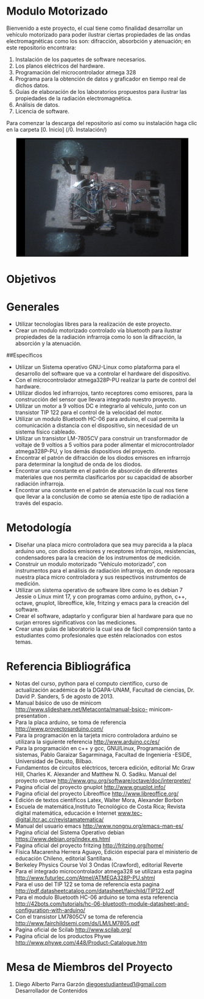 Modulo Motorizado
=================

Bienvenido a este proyecto, el cual tiene como finalidad desarrollar un vehículo motorizado para poder ilustrar ciertas propiedades de las ondas electromagnéticas como los son: difracción, absorbción y atenuación; en este repositorio encontrara:
 1. Instalación de los paquetes de software necesarios.
 2. Los planos eléctricos del hardware.
 3. Programación del microcontrolador atmega 328
 4. Programa para la obtención de datos y graficador en tiempo real de dichos datos.
 5. Guías de elaboración de los laboratorios propuestos para ilustrar las propiedades de la radiación electromagnética. 
 6. Análisis de datos.
 7. Licencia de software.

Para comenzar la descarga del repositorio así como su instalación haga clic en la carpeta [0. Inicio] (/0. Instalación/)


<p align="center"><img src="https://github.com/Diego-debian/Modulo_Motorizado/blob/master/2.%20Interfaz/2.2%20Grafica/Image/cap6.png" /></p>

Objetivos
=========

# Generales 

 * Utilizar tecnologías libres para la realización de este proyecto.
 * Crear un modulo motorizado controlado vía bluetooth para ilustrar propiedades de la radiación infrarroja como lo son la difracción, la absorción y la atenuación. 

##Específicos 

 * Utilizar un Sistema operativo GNU-Linux como plataforma para el desarrollo del software que va a controlar el hardware del dispositivo.
 * Con el microcontrolador atmega328P-PU  realizar la parte de control del hardware.
 * Utilizar diodos led infrarrojos, tanto receptores como emisores, para la   construcción del sensor que llevara integrado nuestro proyecto.
 * Utilizar un motor a 9 voltios DC e integrarlo al vehículo, junto con un transistor TIP 122   para el control de la velocidad del motor.
 * Utilizar un modulo Bluetooth HC-06 para arduino, el cual permita la comunicación a distancia con el dispositivo, sin necesidad de un sistema físico cableado.
 * Utilizar un transistor LM-7805CV para construir un transformador de voltaje de 9 voltios a 5 voltios para poder alimentar el microcontrolador atmega328P-PU, y los demás dispositivos del proyecto.
 * Encontrar el patrón de difracción de los diodos emisores en infrarrojo para determinar la longitud de onda de los diodos.
 * Encontrar una constante en el patrón de absorción de diferentes materiales que nos permita clasificarlos por su capacidad de absorber radiación infrarroja.
 * Encontrar una constante en el patrón de atenuación la cual nos tiene que llevar a la conclusión de como se atenúa este tipo de radiación a través del espacio.

Metodología 
===========

 * Diseñar  una placa micro controladora que sea muy parecida a la placa arduino uno, con diodos emisores y receptores infrarrojos, resistencias, condensadores para la creación de los instrumentos de medición.
 * Construir un modulo motorizado “Vehículo motorizado”, con instrumentos para el análisis de radiación infrarroja, en donde reposara nuestra placa micro controladora y sus respectivos instrumentos de medición.
 * Utilizar un sistema operativo de software libre como lo es debian 7 Jessie o Linux mint 17, y con programas como  arduino, python, c++, octave, gnuplot, libreoffice, kile, fritzing y emacs para la creación del software.
 * Crear el software, adaptarlo y configurar bien al hardware para que no surjan errores significativos con las mediciones. 
 * Crear unas guías de laboratorio la cual sea de fácil comprensión tanto a estudiantes como profesionales que estén relacionados con estos temas.

Referencia Bibliográfica 
========================

 * Notas del curso, python para el computo científico, curso de actualización académica de la DGAPA-UNAM, Facultad de ciencias, Dr. David P. Sanders, 5 de agosto de 2013. 
 * Manual básico de uso de minicom http://www.slideshare.net/Metaconta/manual-bsico- minicom-presentation .
 * Para la placa arduino, se toma de referencia http://www.proyectosarduino.com/ 
 * Para la programación en la tarjeta micro controladora arduino se utilizara la siguiente referencia http://www.arduino.cc/es/ 
 * Para la programación en c++ y gcc, GNU/Linux, Programación de sistemas, Pablo Garaizar Sagarminaga, Facultad de Ingeniería -ESIDE, Universidad de Deusto, Bilbao. 
 * Fundamentos de circuitos eléctricos, tercera edición, editorial Mc Graw Hill, Charles K. Alexander and Matthew N. O. Sadiku. 
Manual del proyecto octave http://www.gnu.org/software/octave/doc/interpreter/ 
 * Pagina oficial del proyecto gnuplot http://www.gnuplot.info/ 
 * Pagina oficial del proyecto Libreoffice http://www.libreoffice.org/ 
 * Edición de textos científicos Latex, Walter Mora, Alexander Borbon
 * Escuela de matemática,Instituto Tecnológico de Costa Rica; Revista digital matemática, educación e Internet www.tec-digital.itcr.ac.cr/revistamatematica/ 
 * Manual del usuario emacs http://www.nongnu.org/emacs-man-es/ 
 * Pagina oficial del Sistema Operativo debian https://www.debian.org/index.es.html 
 * Pagina oficial del proyecto fritzing http://fritzing.org/home/ 
 * Física Macarenha Herrera Aguayo, Edición especial para el ministerio de educación Chileno, editorial Santillana. 
 * Berkeley Physics Course Vol 3 Ondas (Crawford), editorial Reverte 
 * Para el integrado microcontrolador atmega328 se utilizara esta pagina  http://www.futurlec.com/Atmel/ATMEGA328P-PU.shtml
 * Para el uso del TIP 122 se toma de referencia esta pagina http://pdf.datasheetcatalog.com/datasheet/fairchild/TIP122.pdf
 * Para el modulo Bluetooth HC-06 arduino se toma esta referencia http://42bots.com/tutorials/hc-06-bluetooth-module-datasheet-and-configuration-with-arduino/
 * Con el transistor LM7805CV se toma de referencia http://www.fairchildsemi.com/ds/LM/LM7805.pdf
 * Pagina oficial de Scilab http://www.scilab.org/
 * Pagina oficial de los productos  Phywe http://www.phywe.com/448/Product-Catalogue.htm
 



Mesa de Miembros del Proyecto
=============================

 1. Diego Alberto Parra Garzón <diegoestudianteud1@gmail.com> Desarrollador de Contenidos


